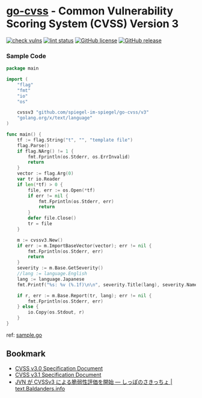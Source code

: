 # [go-cvss] - Common Vulnerability Scoring System (CVSS) Version 3

[![check vulns](https://github.com/spiegel-im-spiegel/go-cvss/workflows/vulns/badge.svg)](https://github.com/spiegel-im-spiegel/go-cvss/actions)
[![lint status](https://github.com/spiegel-im-spiegel/go-cvss/workflows/lint/badge.svg)](https://github.com/spiegel-im-spiegel/go-cvss/actions)
[![GitHub license](https://img.shields.io/badge/license-Apache%202-blue.svg)](https://raw.githubusercontent.com/spiegel-im-spiegel/go-cvss/master/LICENSE)
[![GitHub release](https://img.shields.io/github/release/spiegel-im-spiegel/go-cvss.svg)](https://github.com/spiegel-im-spiegel/go-cvss/releases/latest)

### Sample Code

```go
package main

import (
	"flag"
	"fmt"
	"io"
	"os"

	cvssv3 "github.com/spiegel-im-spiegel/go-cvss/v3"
	"golang.org/x/text/language"
)

func main() {
	tf := flag.String("t", "", "template file")
	flag.Parse()
	if flag.NArg() != 1 {
		fmt.Fprintln(os.Stderr, os.ErrInvalid)
		return
	}
	vector := flag.Arg(0)
	var tr io.Reader
	if len(*tf) > 0 {
		file, err := os.Open(*tf)
		if err != nil {
			fmt.Fprintln(os.Stderr, err)
			return
		}
		defer file.Close()
		tr = file
	}

	m := cvssv3.New()
	if err := m.ImportBaseVector(vector); err != nil {
		fmt.Fprintln(os.Stderr, err)
		return
	}
	severity := m.Base.GetSeverity()
	//lang := language.English
	lang := language.Japanese
	fmt.Printf("%s: %v (%.1f)\n\n", severity.Title(lang), severity.NameOfValue(lang), m.Base.Score())

	if r, err := m.Base.Report(tr, lang); err != nil {
		fmt.Fprintln(os.Stderr, err)
	} else {
		io.Copy(os.Stdout, r)
	}
}
```

ref: [sample.go](https://github.com/spiegel-im-spiegel/go-cvss/blob/master/sample/sample.go)

## Bookmark

- [CVSS v3.0 Specification Document](https://www.first.org/cvss/v3.0/specification-document)
- [CVSS v3.1 Specification Document](https://www.first.org/cvss/v3.1/specification-document)
- [JVN が CVSSv3 による脆弱性評価を開始 — しっぽのさきっちょ | text.Baldanders.info](http://text.baldanders.info/remark/2015/cvss-v3-metrics-in-jvn/)

[go-cvss]: https://github.com/spiegel-im-spiegel/cvss3
